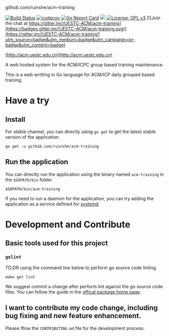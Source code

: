 github.com/ruinshe/acm-training

[![Build Status](https://travis-ci.com/ruinshe/acm-training.svg?branch=master)](https://travis-ci.com/ruinshe/acm-training)
[![codecov](https://codecov.io/gh/ruinshe/acm-training/branch/master/graph/badge.svg)](https://codecov.io/gh/ruinshe/acm-training)
[![Go Report Card](https://goreportcard.com/badge/github.com/ruinshe/acm-training)](https://goreportcard.com/report/github.com/ruinshe/acm-training)
![](https://img.shields.io/badge/version-0.0.8-blue.svg)
[![License: GPL v3](https://img.shields.io/badge/License-GPLv3-blue.svg)](https://www.gnu.org/licenses/gpl-3.0)
[![Join the chat at https://gitter.im//UESTC-ACM/acm-training](https://badges.gitter.im//UESTC-ACM/acm-training.svg)](https://gitter.im//UESTC-ACM/acm-training?utm_source=badge&utm_medium=badge&utm_campaign=pr-badge&utm_content=badge)

[http://acm.uestc.edu.cn](http://acm.uestc.edu.cn)

A web hosted system for the ACM/ICPC group based training maintenance.

This is a web writting in Go language for ACM/ICP daily grouped based training.

# Have a try

## Install

For stable channel, you can directly using `go get` to get the latest stable version of the application.

``` shell
go get -u github.com/ruinshe/acm-training
```

## Run the application

You can directly run the application using the binary named `acm-training` in the `$GOPATH/bin` folder.

``` shell
$GOPATH/bin/acm-training
```

If you need to run a daemon for the application, you can try adding the application as a service defined for [systemd](https://en.wikipedia.org/wiki/Systemd).

# Development and Contribute

## Basic tools used for this project

### `golint`

TD;DR using the command line below to perform go source code linting.

``` shell
make get lint
```

We suggest commit a change after perform lint against the go source code files. You can follow the guide in the [offical package home page](https://github.com/golang/lint).

## I want to contribute my code change, including bug fixing and new feature enhancement.
Please fllow the `CONTRIBUTING.md` file for the development process.
